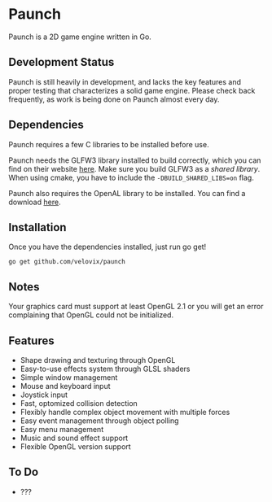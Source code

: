 Paunch
======

Paunch is a 2D game engine written in Go.

Development Status
------------------
Paunch is still heavily in development, and lacks the key features and proper
testing that characterizes a solid game engine. Please check back frequently,
as work is being done on Paunch almost every day.

Dependencies
------------
Paunch requires a few C libraries to be installed before use.

Paunch needs the GLFW3 library installed to build correctly, which you can find
on their website [here](www.glfw.org). Make sure you build GLFW3 as a _shared
library_. When using cmake, you have to include the `-DBUILD_SHARED_LIBS=on`
flag.

Paunch also requires the OpenAL library to be installed. You can find a
download [here](http://kcat.strangesoft.net/openal.html).

Installation
------------
Once you have the dependencies installed, just run go get!

	go get github.com/velovix/paunch

Notes
-----
Your graphics card must support at least OpenGL 2.1 or you will get an error
complaining that OpenGL could not be initialized.

Features
--------
- Shape drawing and texturing through OpenGL
- Easy-to-use effects system through GLSL shaders
- Simple window management
- Mouse and keyboard input
- Joystick input
- Fast, optomized collision detection
- Flexibly handle complex object movement with multiple forces
- Easy event management through object polling
- Easy menu management
- Music and sound effect support
- Flexible OpenGL version support

To Do
-----
- ???
